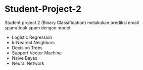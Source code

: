 # Student-Project-2

Student project 2 (Binary Classification) 
melakukan prediksi email spam/tidak spam dengan model
- Logistic Regression
- k-Nearest Neighbors
- Decision Trees
- Support Vector Machine
- Naive Bayes
- Neural Network

